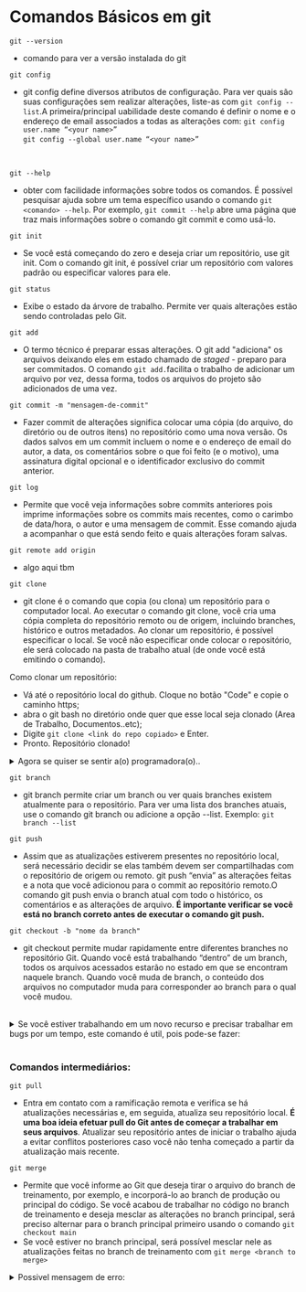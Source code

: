 # Comandos Básicos em git

`git --version`
* comando para ver a versão instalada do git


`git config`
* git config define diversos atributos de configuração. Para ver quais são suas configurações sem realizar alterações, liste-as com `git config --list`.A primeira/principal uabilidade deste comando é definir o nome e o endereço de email associados a todas as alterações com:
`git config user.name “<your name>” ` <br>
`git config --global user.name “<your name>”`
<br>

`git --help`
* obter com facilidade informações sobre todos os comandos. É possível pesquisar ajuda sobre um tema específico usando o comando `git <comando> --help`. Por exemplo, `git commit --help` abre uma página que traz mais informações sobre o comando git commit e como usá-lo. 


`git init`
* Se você está começando do zero e deseja criar um repositório, use git init. Com o comando git init, é possível criar um repositório com valores padrão ou especificar valores para ele.


`git status`
* Exibe o estado da árvore de trabalho. Permite ver quais alterações estão sendo controladas pelo Git.

`git add`
* O termo técnico é preparar essas alterações. O git add "adiciona" os arquivos deixando eles em  estado chamado de *staged* - preparo para ser commitados. O comando `git add.`facilita o trabalho de adicionar um arquivo por vez, dessa forma, todos os arquivos do projeto são adicionados de uma vez. 

`git commit -m "mensagem-de-commit"`
* Fazer commit de alterações significa colocar uma cópia (do arquivo, do diretório ou de outros itens) no repositório como uma nova versão. Os dados salvos em um commit incluem o nome e o endereço de email do autor, a data, os comentários sobre o que foi feito (e o motivo), uma assinatura digital opcional e o identificador exclusivo do commit anterior.

`git log`
* Permite que você veja informações sobre commits anteriores pois imprime informações sobre os commits mais recentes, como o carimbo de data/hora, o autor e uma mensagem de commit. Esse comando ajuda a acompanhar o que está sendo feito e quais alterações foram salvas.
  

`git remote add origin`
* algo aqui tbm


`git clone`
* git clone é o comando que copia (ou clona) um repositório para o computador local. Ao executar o comando git clone, você cria uma cópia completa do repositório remoto ou de origem, incluindo branches, histórico e outros metadados. Ao clonar um repositório, é possível especificar o local. Se você não especificar onde colocar o repositório, ele será colocado na pasta de trabalho atual (de onde você está emitindo o comando).

Como clonar um repositório:
* Vá até o repositório local do github. Cloque no botão "Code" e copie o caminho https;
* abra o git bash no diretório onde quer que esse local seja clonado (Area de Trabalho, Documentos..etc);
* Digite `git clone <link do repo copiado>` e Enter.
* Pronto. Repositório clonado!
<details>
<summary>Agora se quiser se sentir a(o) programadora(o)..</summary>
  <p> Abra o git bash</p> 
  <p> Digite o comando "cd" e digite o caminho do diretório que deseja clonar o repositório.</p> 
  <p>Exemplo: cd "c:/Users/nome-usuario/OneDrive/Documents"</p>
  <p>Assim que o git bash mostrar o novo direório(~ /OneDrive/Documents)..</p>
  <p>git clone "https do repositório local"</p>
  <p> Pronto</p>
</details>


`git branch`
* git branch permite criar um branch ou ver quais branches existem atualmente para o repositório. Para ver uma lista dos branches atuais, use o comando git branch ou adicione a opção --list. Exemplo: `git branch --list`

`git push`
* Assim que as atualizações estiverem presentes no repositório local, será necessário decidir se elas também devem ser compartilhadas com o repositório de origem ou remoto. git push “envia” as alterações feitas e a nota que você adicionou para o commit ao repositório remoto.O comando git push envia o branch atual com todo o histórico, os comentários e as alterações de arquivo. **É importante verificar se você está no branch correto antes de executar o comando git push.**

`git checkout -b "nome da branch"`
* git checkout permite mudar rapidamente entre diferentes branches no repositório Git. Quando você está trabalhando “dentro” de um branch, todos os arquivos acessados estarão no estado em que se encontram naquele branch. Quando você muda de branch, o conteúdo dos arquivos no computador muda para corresponder ao branch para o qual você mudou.

<br>

<details>
  <summary>Se você estiver trabalhando em um novo recurso e precisar trabalhar em bugs por um tempo, este comando é util, pois pode-se fazer:</summary> <br>
    <p>Alterar os branches para o branch de bug</p>
    <p>Atualizar os arquivos no branch de bug.</p>
    <p>Atualizar o branch de bug.</p>
    <p>Voltar para o branch de recursos.</p>
    <p>git checkout <branch name></p>
</details>

<br>

### Comandos intermediários:

`git pull` 
* Entra em contato com a ramificação remota e verifica se há atualizações necessárias e, em seguida, atualiza seu repositório local. **É uma boa ideia efetuar pull do Git antes de começar a trabalhar em seus arquivos**. Atualizar seu repositório antes de iniciar o trabalho ajuda a evitar conflitos posteriores caso você não tenha começado a partir da atualização mais recente.


`git merge`
* Permite que você informe ao Git que deseja tirar o arquivo do branch de treinamento, por exemplo, e incorporá-lo ao branch de produção ou principal do código. Se você acabou de trabalhar no código no branch de treinamento e deseja mesclar as alterações no branch principal, será preciso alternar para o branch principal primeiro usando o comando `git checkout main`
* Se você estiver no branch principal, será possível mesclar nele as atualizações feitas no branch de treinamento com `git merge <branch to merge>`

<details>
  <summary>  Possivel mensagem de erro: </summary>
  <p>Se você for a única pessoa que fez atualizações no arquivo que está tentando realizar a mesclagem, o processo deverá ser contínuo (é uma boa ideia executar git pull antes de iniciar o trabalho).</p> <br>
  <p>Se outras alterações tiverem sido feitas, você precisará gerenciar o conflito. Todos os arquivos com um conflito serão atualizados para incluir ambas as versões do conteúdo em um único arquivo. Se você abrir o arquivo, verá as alterações e a versão atual do conteúdo (como ele existe no repositório). É possível atualizar e fazer novamente commit do arquivo de maneira manual, o que efetivamente concluirá a mesclagem.</p>
  <img align="center" alt="git-merge-conflict" width=750px src="https://github.com/user-attachments/assets/41805c0a-42cc-44b6-ad63-2c1322e38f7c">
  <p>Depois de fazer edições no arquivo, você precisará executar o comando git add para preparar o arquivo e, em seguida, git commit -m "<your comment>" para fazer commit do arquivo no branch atual do repositório.</p> 
  <p>Obs:Você não precisa fazer novamente a mesclagem porque, ao concluir git commit, você atualiza o arquivo no branch</p>
</details>
